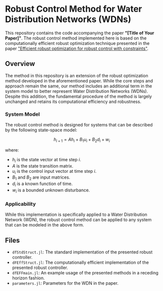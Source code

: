 # Robust Control Method for Water Distribution Networks (WDNs)

This repository contains the code accompanying the paper **"[Title of Your Paper]"**. The robust control method implemented here is based on the computationally efficient robust optimization technique presented in the paper ["Efficient robust optimization for robust control with constraints"](https://link.springer.com/article/10.1007/s10107-007-0096-6).

## Overview

The method in this repository is an extension of the robust optimization method developed in the aforementioned paper. While the core steps and approach remain the same, our method includes an additional term in the system model to better represent Water Distribution Networks (WDNs). Despite this addition, the fundamental procedure of the method is largely unchanged and retains its computational efficiency and robustness.

### System Model

The robust control method is designed for systems that can be described by the following state-space model:
```math
 h_{i+1} = Ah_i + B_{1}u_i + B_{2}d_i + w_i 
```
where:
-   $`h_i `$  is the state vector at time step  $`i`$.
-   $`A`$ is the state transition matrix.
-   $`u_i`$ is the control input vector at time step  $`i`$.
-   $`B_1`$ and  $`B_2`$  are input matrices.
-   $`d_i`$ is a known function of time.
-   $`w_i`$ is a bounded unknown disturbance.

### Applicability

While this implementation is specifically applied to a Water Distribution Network (WDN), the robust control method can be applied to any system that can be modeled in the above form.

## Files

- `dfStdStruct.jl`: The standard implementation of the presented robust controller.
- `dFEffStruct.jl`: The computationally efficient implementation of the presented robust controller.
- `dfEFFmain.jl`: An example usage of the presented methods in a receding horizon fashion.
- `parameters.jl`: Parameters for the WDN in the paper.
